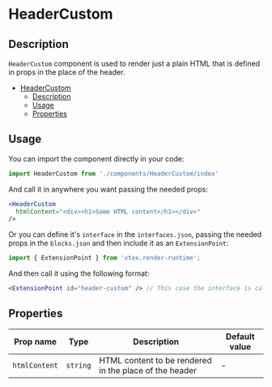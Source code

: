 # HeaderCustom

## Description

`HeaderCustom` component is used to render just a plain HTML that is defined in props in the place of the header.

- [HeaderCustom](#headercustom)
  - [Description](#description)
  - [Usage](#usage)
  - [Properties](#properties)

## Usage

You can import the component directly in your code:

```js
import HeaderCustom from './components/HeaderCustom/index'
```

And call it in anywhere you want passing the needed props:

```jsx
<HeaderCustom 
  htmlContent="<div><h1>Some HTML content</h1></div>"
/>
```

Or you can define it's `interface` in the `interfaces.json`, passing the needed props in the `blocks.json`  and then include it as an `ExtensionPoint`:
```js
import { ExtensionPoint } from 'vtex.render-runtime';
```

And then call it using the following format:

```jsx
<ExtensionPoint id="header-custom" /> // This case the interface is called "header-custom"
```

## Properties

| Prop name     | Type     | Description                                            | Default value |
| ------------- | -------- | ------------------------------------------------------ | ------------- |
| `htmlContent` | `string` | HTML content to be rendered in the place of the header | -             |
